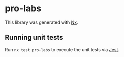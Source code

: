 # pro-labs

This library was generated with [Nx](https://nx.dev).

## Running unit tests

Run `nx test pro-labs` to execute the unit tests via [Jest](https://jestjs.io).

